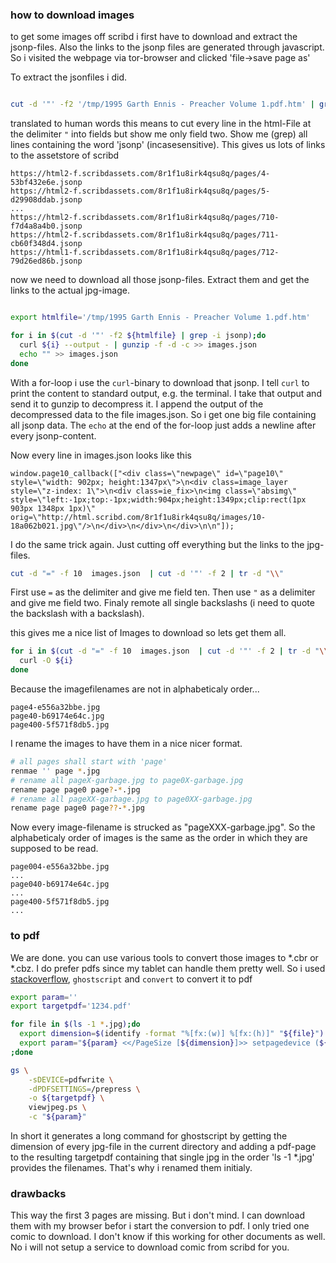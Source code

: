 ### how to download images 

to get some images off scribd i first have to download and extract the jsonp-files. Also 
the links to the jsonp files are generated through javascript. So i visited the webpage 
via tor-browser and clicked 'file->save page as'

To extract the jsonfiles i did.
```bash

cut -d '"' -f2 '/tmp/1995 Garth Ennis - Preacher Volume 1.pdf.htm' | grep -i jsonp
```
translated to human words this means to cut every line in the html-File at the delimiter `"` into fields but show me only field two. Show me (grep) all lines containing the word 'jsonp' (incasesensitive).
This gives us lots of links to the assetstore of scribd

```
https://html2-f.scribdassets.com/8r1f1u8irk4qsu8q/pages/4-53bf432e6e.jsonp
https://html2-f.scribdassets.com/8r1f1u8irk4qsu8q/pages/5-d29908ddab.jsonp
...
https://html2-f.scribdassets.com/8r1f1u8irk4qsu8q/pages/710-f7d4a8a4b0.jsonp
https://html2-f.scribdassets.com/8r1f1u8irk4qsu8q/pages/711-cb60f348d4.jsonp
https://html1-f.scribdassets.com/8r1f1u8irk4qsu8q/pages/712-79d26ed86b.jsonp
```

now we need to download all those jsonp-files. Extract them and get the links to the actual jpg-image.

```bash

export htmlfile='/tmp/1995 Garth Ennis - Preacher Volume 1.pdf.htm'

for i in $(cut -d '"' -f2 ${htmlfile} | grep -i jsonp);do
  curl ${i} --output - | gunzip -f -d -c >> images.json
  echo "" >> images.json
done
```

With a for-loop i use the `curl`-binary to download that jsonp. I tell `curl` to print the content to standard output, e.g. the terminal. I take that output and send it to gunzip to decompress it. I append the output of the decompressed data to the file images.json. So i get one big file containing all jsonp data. The `echo` at the end of the for-loop just adds a newline after every jsonp-content.

Now every line in images.json looks like this
```
window.page10_callback(["<div class=\"newpage\" id=\"page10\" style=\"width: 902px; height:1347px\">\n<div class=image_layer style=\"z-index: 1\">\n<div class=ie_fix>\n<img class=\"absimg\" style=\"left:-1px;top:-1px;width:904px;height:1349px;clip:rect(1px 903px 1348px 1px)\" orig=\"http://html.scribd.com/8r1f1u8irk4qsu8q/images/10-18a062b021.jpg\"/>\n</div>\n</div>\n</div>\n\n"]);
```

I do the same trick again. Just cutting off everything but the links to the jpg-files.

```bash
cut -d "=" -f 10  images.json  | cut -d '"' -f 2 | tr -d "\\"
```
First use `=` as the delimiter and give me field ten. Then use `"` as a delimiter and give me field two. Finaly remote all single backslashs (i need to quote the backslash with a backslash).

this gives me a nice list of Images to download so lets get them all.

```bash
for i in $(cut -d "=" -f 10  images.json  | cut -d '"' -f 2 | tr -d "\\");do
  curl -O ${i}
done
```

Because the imagefilenames are not in alphabeticaly order...

```
page4-e556a32bbe.jpg
page40-b69174e64c.jpg
page400-5f571f8db5.jpg
```

I rename the images to have them in a nice nicer format.

```bash
# all pages shall start with 'page'
renmae '' page *.jpg
# rename all pageX-garbage.jpg to page0X-garbage.jpg
rename page page0 page?-*.jpg
# rename all pageXX-garbage.jpg to page0XX-garbage.jpg
rename page page0 page??-*.jpg
```

Now every image-filename is strucked as "pageXXX-garbage.jpg". So the alphabeticaly order of images is the same as the order in which they are supposed to be read.

```
page004-e556a32bbe.jpg
...
page040-b69174e64c.jpg
...
page400-5f571f8db5.jpg
...
```

### to pdf

We are done. you can use various tools to convert those images to *.cbr or *.cbz. I do prefer 
pdfs since my tablet can handle them pretty well. So i used [stackoverflow](https://stackoverflow.com/questions/4283245/using-ghostscript-to-convert-jpeg-to-pdf), `ghostscript` and `convert` to convert it to pdf

```bash
export param=''
export targetpdf='1234.pdf'

for file in $(ls -1 *.jpg);do
  export dimension=$(identify -format "%[fx:(w)] %[fx:(h)]" "${file}")
  export param="${param} <</PageSize [${dimension}]>> setpagedevice (${file}) viewJPEG showpage"
;done

gs \
	-sDEVICE=pdfwrite \
	-dPDFSETTINGS=/prepress \
	-o ${targetpdf} \
	viewjpeg.ps \
	-c "${param}"

```

In short it generates a long command for ghostscript by getting the dimension of every jpg-file in the current directory and adding a pdf-page to the resulting targetpdf containing that single jpg in the  order 'ls -1 *.jpg' provides the filenames. That's why i renamed them initialy.

### drawbacks
This way the first 3 pages are missing. But i don't mind. I can download them with my browser befor i start the conversion to pdf. I only tried one comic to download. I don't know if this working for other documents as well. No i will not setup a service to download comic from scribd for you. 




